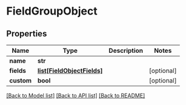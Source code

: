 # FieldGroupObject

## Properties
Name | Type | Description | Notes
------------ | ------------- | ------------- | -------------
**name** | **str** |  | 
**fields** | [**list[FieldObjectFields]**](FieldObjectFields.md) |  | [optional] 
**custom** | **bool** |  | [optional] 

[[Back to Model list]](../README.md#documentation-for-models) [[Back to API list]](../README.md#documentation-for-api-endpoints) [[Back to README]](../README.md)



